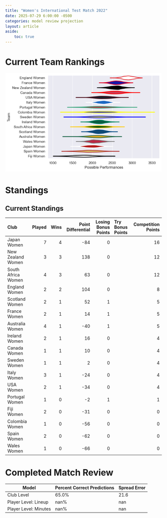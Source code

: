 ```yaml
---  
title: "Women's International Test Match 2022"  
date: 2025-07-29 6:00:00 -0500  
categories: model review projection  
layout: article  
aside:  
    toc: true  
---
```

# Current Team Rankings


![Club Rankings](plots/rankings_Womens_International_Test_Match_2022.png)
# Standings

## Current Standings


| Club               |   Played |   Wins |   Point Differential |   Losing Bonus Points | Try Bonus Points   |   Competition Points |
|:-------------------|---------:|-------:|---------------------:|----------------------:|:-------------------|---------------------:|
| Japan Women        |        7 |      4 |                  -84 |                     0 |                    |                   16 |
| New Zealand Women  |        3 |      3 |                  138 |                     0 |                    |                   12 |
| South Africa Women |        4 |      3 |                   63 |                     0 |                    |                   12 |
| England Women      |        2 |      2 |                  104 |                     0 |                    |                    8 |
| Scotland Women     |        2 |      1 |                   52 |                     1 |                    |                    5 |
| France Women       |        2 |      1 |                   14 |                     1 |                    |                    5 |
| Australia Women    |        4 |      1 |                  -40 |                     1 |                    |                    5 |
| Ireland Women      |        2 |      1 |                   16 |                     0 |                    |                    4 |
| Canada Women       |        1 |      1 |                   10 |                     0 |                    |                    4 |
| Sweden Women       |        1 |      1 |                    2 |                     0 |                    |                    4 |
| Italy Women        |        3 |      1 |                  -24 |                     0 |                    |                    4 |
| USA Women          |        2 |      1 |                  -34 |                     0 |                    |                    4 |
| Portugal Women     |        1 |      0 |                   -2 |                     1 |                    |                    1 |
| Fiji Women         |        2 |      0 |                  -31 |                     0 |                    |                    0 |
| Colombia Women     |        1 |      0 |                  -56 |                     0 |                    |                    0 |
| Spain Women        |        2 |      0 |                  -62 |                     0 |                    |                    0 |
| Wales Women        |        1 |      0 |                  -66 |                     0 |                    |                    0 |



# Completed Match Review


| Model | Percent Correct Predictions | Spread Error |
| ------ | ------ | ------ |
| Club Level | 65.0% | 21.6 |
| Player Level: Lineup | nan% | nan |
| Player Level: Minutes | nan% | nan |

